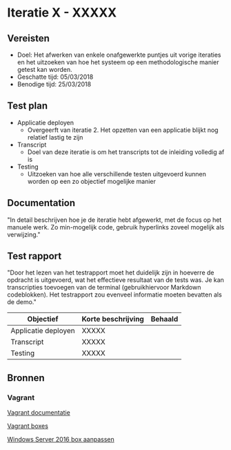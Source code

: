 # Iteratie X - XXXXX

## Vereisten

- Doel: Het afwerken van enkele onafgewerkte puntjes uit vorige iteraties en het uitzoeken van hoe het systeem op een methodologische manier getest kan worden.
- Geschatte tijd: 05/03/2018
- Benodige tijd: 25/03/2018

## Test plan

- Applicatie deployen
    - Overgeerft van iteratie 2. Het opzetten van een applicatie blijkt nog relatief lastig te zijn
- Transcript
    - Doel van deze iteratie is om het transcripts tot de inleiding volledig af is
- Testing
    - Uitzoeken van hoe alle verschillende testen uitgevoerd kunnen worden op een zo objectief mogelijke manier

## Documentation

"In detail beschrijven hoe je de iteratie hebt afgewerkt, met de focus op het manuele werk. Zo min-mogelijk code, gebruik hyperlinks zoveel mogelijk als verwijzing."

## Test rapport

"Door het lezen van het testrapport moet het duidelijk zijn in hoeverre de opdracht is uitgevoerd, wat het effectieve resultaat van de tests was. Je kan transcripties toevoegen van de terminal (gebruikhiervoor Markdown codeblokken). Het testrapport zou evenveel informatie moeten bevatten als de demo."

|Objectief|Korte beschrijving|Behaald|
|---------|------------------|-------|
|Applicatie deployen|XXXXX||
|Transcript|XXXXX||
|Testing|XXXXX||

## Bronnen

### Vagrant

[Vagrant documentatie](https://www.vagrantup.com/docs/index.html)

[Vagrant boxes](https://app.vagrantup.com/boxes/search)

[Windows Server 2016 box aanpassen](https://app.vagrantup.com/mwrock/boxes/Windows2016)